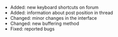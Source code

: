 - Added: new keyboard shortcuts on forum
- Added: information about post position in thread
- Changed: minor changes in the interface
- Changed: new buffering method
- Fixed: reported bugs